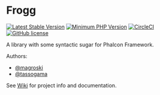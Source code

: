 # Frogg

[![Latest Stable Version](https://img.shields.io/packagist/v/magroski/frogg.svg?style=flat)](https://packagist.org/packages/magroski/frogg)
[![Minimum PHP Version](https://img.shields.io/badge/php-%3E%3D%207.1-8892BF.svg?style=flat)](https://php.net/)
[![CircleCI](https://circleci.com/gh/magroski/frogg.svg?style=shield)](https://circleci.com/gh/magroski/frogg)
[![GitHub license](https://img.shields.io/badge/license-MIT-blue.svg?style=flat)](https://github.com/magroski/frogg/blob/master/LICENSE)

A library with some syntactic sugar for Phalcon Framework. 

Authors:
* [@magroski](https://github.com/magroski)
* [@tassogama](https://github.com/tassogama)

See [Wiki](https://github.com/magroski/frogg/wiki) for project info and documentation.
